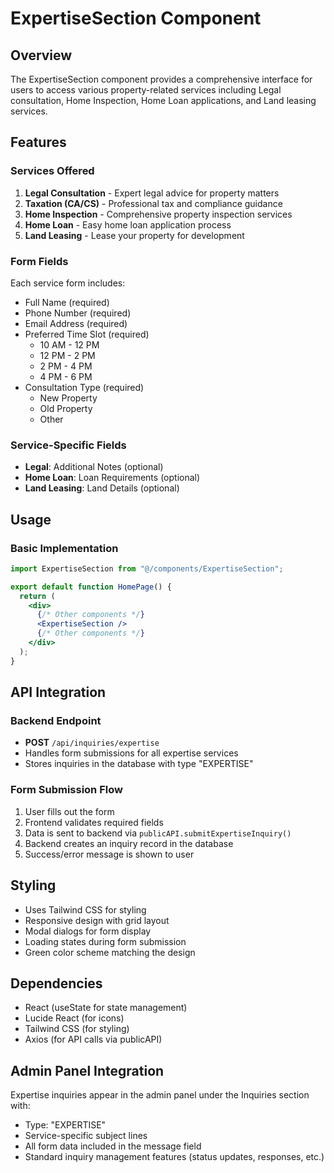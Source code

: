 # ExpertiseSection Component

## Overview

The ExpertiseSection component provides a comprehensive interface for users to access various property-related services including Legal consultation, Home Inspection, Home Loan applications, and Land leasing services.

## Features

### Services Offered

1. **Legal Consultation** - Expert legal advice for property matters
2. **Taxation (CA/CS)** - Professional tax and compliance guidance
3. **Home Inspection** - Comprehensive property inspection services
4. **Home Loan** - Easy home loan application process
5. **Land Leasing** - Lease your property for development

### Form Fields

Each service form includes:

- Full Name (required)
- Phone Number (required)
- Email Address (required)
- Preferred Time Slot (required)
  - 10 AM - 12 PM
  - 12 PM - 2 PM
  - 2 PM - 4 PM
  - 4 PM - 6 PM
- Consultation Type (required)
  - New Property
  - Old Property
  - Other

### Service-Specific Fields

- **Legal**: Additional Notes (optional)
- **Home Loan**: Loan Requirements (optional)
- **Land Leasing**: Land Details (optional)

## Usage

### Basic Implementation

```jsx
import ExpertiseSection from "@/components/ExpertiseSection";

export default function HomePage() {
  return (
    <div>
      {/* Other components */}
      <ExpertiseSection />
      {/* Other components */}
    </div>
  );
}
```

## API Integration

### Backend Endpoint

- **POST** `/api/inquiries/expertise`
- Handles form submissions for all expertise services
- Stores inquiries in the database with type "EXPERTISE"

### Form Submission Flow

1. User fills out the form
2. Frontend validates required fields
3. Data is sent to backend via `publicAPI.submitExpertiseInquiry()`
4. Backend creates an inquiry record in the database
5. Success/error message is shown to user

## Styling

- Uses Tailwind CSS for styling
- Responsive design with grid layout
- Modal dialogs for form display
- Loading states during form submission
- Green color scheme matching the design

## Dependencies

- React (useState for state management)
- Lucide React (for icons)
- Tailwind CSS (for styling)
- Axios (for API calls via publicAPI)

## Admin Panel Integration

Expertise inquiries appear in the admin panel under the Inquiries section with:

- Type: "EXPERTISE"
- Service-specific subject lines
- All form data included in the message field
- Standard inquiry management features (status updates, responses, etc.)

